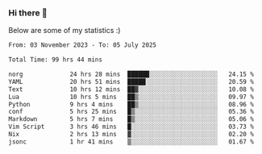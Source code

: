 ### Hi there 👋
Below are some of my statistics :)

<!--START_SECTION:waka-->

```txt
From: 03 November 2023 - To: 05 July 2025

Total Time: 99 hrs 44 mins

norg             24 hrs 28 mins  ██████░░░░░░░░░░░░░░░░░░░   24.15 %
YAML             20 hrs 51 mins  █████░░░░░░░░░░░░░░░░░░░░   20.59 %
Text             10 hrs 12 mins  ██▓░░░░░░░░░░░░░░░░░░░░░░   10.08 %
Lua              10 hrs 5 mins   ██▒░░░░░░░░░░░░░░░░░░░░░░   09.97 %
Python           9 hrs 4 mins    ██▒░░░░░░░░░░░░░░░░░░░░░░   08.96 %
conf             5 hrs 25 mins   █▒░░░░░░░░░░░░░░░░░░░░░░░   05.36 %
Markdown         5 hrs 7 mins    █▒░░░░░░░░░░░░░░░░░░░░░░░   05.06 %
Vim Script       3 hrs 46 mins   █░░░░░░░░░░░░░░░░░░░░░░░░   03.73 %
Nix              2 hrs 13 mins   ▓░░░░░░░░░░░░░░░░░░░░░░░░   02.20 %
jsonc            1 hr 41 mins    ▒░░░░░░░░░░░░░░░░░░░░░░░░   01.67 %
```

<!--END_SECTION:waka-->

<!--
**KlapenHz/KlapenHz** is a ✨ _special_ ✨ repository because its `README.md` (this file) appears on your GitHub profile.

Here are some ideas to get you started:

- 🔭 I’m currently working on ...
- 🌱 I’m currently learning ...
- 👯 I’m looking to collaborate on ...
- 🤔 I’m looking for help with ...
- 💬 Ask me about ...
- 📫 How to reach me: ...
- 😄 Pronouns: ...
- ⚡ Fun fact: ...
-->
